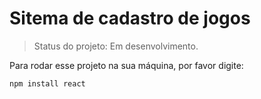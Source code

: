 <h1>Sitema de cadastro de jogos</h1>

> Status do projeto: Em desenvolvimento.

Para rodar esse projeto na sua máquina, por favor digite:

```
npm install react
```

